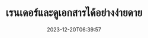 ---
############################# Static ##########################
layout: "family"
date: 2023-12-20T06:39:57
draft: false

product: "Viewer"
product_tag: "viewer"

############################# Head ############################
head_title: "API แสดงและดูเอกสาร | SDK ตัวดูเอกสารแบบ On‑Premise และบริการออนไลน์"
head_description: "เรนเดอร์และดูไฟล์ Word, PDF, Excel, Powerpoint หรือ Image ได้อย่างง่ายดายและฟรี"

############################# Header ##########################
title: "เรนเดอร์และดูเอกสารได้อย่างง่ายดาย"
description: |
  SDK ตัวดูเอกสารที่มีประสิทธิภาพสำหรับแปลงไฟล์ต่าง ๆ เป็น PDF, HTML และ Image.

  โหลดเอกสารจากแหล่งต่างๆ รวมถึงไฟล์ สตรีม URL เซิร์ฟเวอร์ FTP, Amazon S3, Azure Blob Storage และอื่นๆ

  สร้างหน้า HTML ที่ตอบสนอง ป้องกันไฟล์ PDF เอาท์พุต และจัดลำดับหน้าใหม่ หมุนหน้า แสดงผลบันทึกย่อและความคิดเห็นหากจำเป็น

############################# Platforms ############################
supported_platforms:
  enable: true  
  head_title: "เลือกแพลตฟอร์มของคุณ"
  title: "แพลตฟอร์มที่รองรับ"
  description: "ไลบรารี GroupDocs.Viewer รองรับระบบปฏิบัติการและเฟรมเวิร์กต่อไปนี้"
  details_link_title: "เรียนรู้เพิ่มเติม"
  items:
    # supported_platforms loop
    - title: ".NET"
      description: "GroupDocs.Viewer for .NET"
      color: "blue"
      tag: "net"
      link: "/viewer/net/"
      features_link: "https://docs.groupdocs.com/viewer/net/system-requirements/"
      features:
        # features loop
        - content: ".NET Framework 4.6.2+  <br>  .NET Core 3.1  <br>  .NET 6+"
          rows: "3"
        # features loop
        - content: "Windows, Linux"
          rows: "1"
        # features loop
        - content: "รูปแบบไฟล์มากกว่า 180 รูปแบบ"
          rows: "1"
        # features loop
        - content: "แพ็คเกจ UI สำหรับ ASP.NET Core"
          rows: "1"
        # features loop
        - content: "ASP.NET WebForms Demo  <br>  ASP.NET MVC Demo  <br>  ASP.NET Core Demo"
          rows: "3"
    
    # supported_platforms loop
    - title: "Java"
      description: "GroupDocs.Viewer for Java"
      color: "red"
      tag: "java"
      link: "/viewer/java/"
      features_link: "https://docs.groupdocs.com/viewer/java/system-requirements/"
      features:
        # features loop
        - content: "J2SE 8.0 (1.8)+"
          rows: "3"
        # features loop
        - content:  "Windows, Linux, macOS"
          rows: "1"       
        # features loop
        - content: "รูปแบบไฟล์มากกว่า 180 รูปแบบ"
          rows: "1"
        # features loop
        - content:  "แพ็คเกจ UI สำหรับ Spring และ Dropwizard"
          rows: "1"
        # features loop
        - content:  "Spring Demo  <br>  Dropwizard demo"
          rows: "3"

    # supported_platforms loop
    - title: "Node.js"
      description: "GroupDocs.Viewer for Node.js"
      color: "green"
      tag: "nodejs-java"
      link: "/viewer/nodejs-java/"
      features_link: "https://docs.groupdocs.com/viewer/nodejs-java/system-requirements/"
      features:
        # features loop
        - content: "Node.js 16+  <br>  and J2SE 8.0 (1.8)+"
          rows: "3"
        # features loop
        - content:  "Windows, Linux, macOS"
          rows: "1"
        # features loop
        - content:  "รูปแบบไฟล์มากกว่า 180 รูปแบบ"
          rows: "1"
        # features loop
        - content:  "แพ็คเกจ UI - เร็วๆ นี้"
          rows: "1" 
        # features loop
        - content:  "การสาธิต - เร็ว ๆ นี้"
          rows: "3" 

    # supported_platforms loop
    - title: "Python"
      description: "GroupDocs.Viewer for Python"
      color: "yellow"
      tag: "python-net"
      link: "/viewer/python-net/"
      features_link: "https://docs.groupdocs.com/viewer/python-net/system-requirements/"
      features:
        # features loop
        - content: "Python 3.9+  <br>  and .Net 6+"
          rows: "3"
        # features loop
        - content:  "Windows, Linux, macOS"
          rows: "1"
        # features loop
        - content:  "รูปแบบไฟล์มากกว่า 180 รูปแบบ"
          rows: "1"
        # features loop
        - content:  "แพ็คเกจ UI - เร็วๆ นี้"
          rows: "1" 
        # features loop
        - content:  "การสาธิต - เร็ว ๆ นี้"
          rows: "3" 

############################# Features ############################

features:
  enable: true
  title: "ชุดคุณลักษณะของ GroupDocs.Viewer"
  description: "API เพื่อเรนเดอร์ไฟล์ประเภทต่างๆ เช่น HTML, PDF, PNG และ JPEG ในแอปพลิเคชันเพื่อดูโดยไม่ต้องใช้ซอฟต์แวร์บุคคลที่สาม"

  items:
    # feature loop
    - icon: "view"
      title: "ดูเอกสารและรูปภาพ"
      content: "ดูเอกสารโดยแสดงผลเป็นไฟล์ HTML, PDF, PNG และ JPEG"

    # feature loop
    - icon: "password"
      title: "เปิดเอกสารที่มีการรักษาความปลอดภัย"
      content: "ระบุรหัสผ่านเพื่อเปิดเอกสารที่เข้ารหัส"

    # feature loop
    - icon: "load"
      title: "โหลดไฟล์ได้จากทุกที่"
      content: "โหลดเอกสารจากไฟล์ต่างๆ, URL, เซิร์ฟเวอร์ FTP, Amazon S3 และอื่นๆ"
    
    # feature loop
    - icon: "pages"
      title: "แสดงผลทั้งหมดหรือเฉพาะหน้า"
      content: "ระบุช่วงของหมายเลขหน้าที่จะแสดงผล"


############################# Code samples ############################
code_samples:
  enable: true
  title: "ตัวอย่างโค้ด GroupDocs.Viewer"
  description: "กรณีการใช้งานบางส่วนของการดำเนินการ GroupDocs.Viewer ทั่วไปใน C#, Java, TypeScript"
  items:
    # code sample loop
    - title: "วิธีเรนเดอร์ไฟล์ DOCX เป็น PDF"
      content: |
       เรนเดอร์เอกสาร DOCX เป็น PDF โดยไม่ต้องติดตั้ง Microsoft Word หรือซอฟต์แวร์อื่นๆ โหลดและดูไฟล์ DOCX ภายในแอปพลิเคชัน .NET ของคุณได้อย่างง่ายดาย ไม่ว่าจะเป็นแอปพลิเคชันบนเว็บหรือเดสก์ท็อป ต่อไปนี้คือตัวอย่างวิธีเรนเดอร์ไฟล์ DOCX เป็น PDF:
      samples:
        - language: "C#"
          color: "blue"
          content: |
            ```csharp {style=abap}   
            // โหลดไฟล์ DOCX เพื่อเรนเดอร์
            using (Viewer viewer = new Viewer("sample.docx"))
            {
              // เรนเดอร์ DOCX เป็นไฟล์ PDF
              PdfViewOptions viewOptions = new PdfViewOptions();
              viewer.View(viewOptions);
            }
            ```
        - language: "Java"
          color: "red"
          content: |
            ```java {style=abap}   
            import com.groupdocs.viewer.Viewer;
            import com.groupdocs.viewer.options.PdfViewOptions;
            // ...
            // โหลดไฟล์ DOCX เพื่อเรนเดอร์
            try (Viewer viewer = new Viewer("sample.docx")) {
                // เรนเดอร์ DOCX เป็นไฟล์ PDF
                PdfViewOptions viewOptions = new PdfViewOptions();
                viewer.view(viewOptions);
            }
            ```
        - language: "TypeScript"
          color: "green"
          content: |
            ```javascript {style=abap}  
            // โหลดไฟล์ DOCX เพื่อเรนเดอร์
            const viewer = new groupdocs.viewer.Viewer("sample.docx")
            
            // เรนเดอร์ DOCX เป็นไฟล์ PDF
            const viewOptions = groupdocs.viewer.PdfViewOptions(output.pdf)
            viewer.view(viewOptions)
            ```

        - language: "Python"
          color: "yellow"
          content: |
            ```python {style=abap} 
            import groupdocs.viewer as gv
            import groupdocs.viewer.options as gvo   
            // โหลดไฟล์ DOCX เพื่อเรนเดอร์
            with gv.Viewer("sample.docx") as viewer:
            
                // เรนเดอร์ DOCX เป็นไฟล์ PDF
                viewOptions = gvo.PdfViewOptions("output.pdf")
                viewer.view(viewOptions)
            ```

############################# Formats ############################
formats:
  enable: true
  title:  "รองรับไฟล์มากกว่า 180 รูปแบบ"
  description: "GroupDocs.Viewer รองรับการทำงานด้วย [รูปแบบไฟล์](https://docs.groupdocs.com/viewer/net/supported-document-formats/) ยอดนิยมที่สุด"


############################# Metrics ############################

metrics:
  enable: true
  title: "ตัวชี้วัดเชิงลึกและข้อมูลเชิงลึกทางสถิติ"
  description: "เจาะลึกรายละเอียดตัวเลขหลักของเรา โดยให้ตัวชี้วัดที่ครอบคลุมและข้อมูลเชิงลึกทางสถิติเกี่ยวกับความสำเร็จ ผลกระทบ และการเติบโตของเรา"

  items:
    # metrics loop
    - number: "180+"
      title: "รูปแบบที่รองรับ"
      content: "ดูรูปแบบไฟล์ได้มากกว่า 180 รูปแบบได้อย่างง่ายดาย รวมถึงเอกสาร รูปภาพ และแบบร่าง CAD โดยไม่ยุ่งยาก ทำลายอุปสรรคด้านความเข้ากันได้และเข้าถึงไฟล์ที่หลากหลายได้อย่างง่ายดายด้วยโซลูชันการรับชมที่ครอบคลุมของเรา"
    # metrics loop
    - number: "1.0M"
      title: "ดาวน์โหลด NuGet"
      content: "โซลูชันแพ็คเกจ NuGet ของเราได้กลายเป็นทรัพยากรที่เชื่อถือได้และนำไปใช้อย่างกว้างขวางในชุมชนนักพัฒนา โดยให้การบูรณาการที่ราบรื่นและฟังก์ชันการทำงานที่มีคุณค่าสำหรับโครงการนับไม่ถ้วน"

    # metrics loop
    - number: "10+"
      title: "ห้องสมุด"
      content: "ผลิตภัณฑ์ของเราประกอบด้วยไลบรารีมากกว่า 10 ไลบรารี ที่นำเสนอคุณลักษณะขั้นสูงเพื่อเพิ่มประสิทธิภาพการทำงาน ไลบรารีเหล่านี้ได้รับการออกแบบมาเพื่อตอบสนองความต้องการในการพัฒนาที่แตกต่างกันด้วยความสามารถที่เหนือชั้น"
    
    # metrics loop
    - number: "100+"
      title: "ลูกค้ามีความสุข"
      content: "ให้บริการแบรนด์ที่โดดเด่นที่สุดทั่วโลก ค้นพบว่าทำไมคนนับร้อยถึงชื่นชอบ GroupDocs.Viewer! สำรวจการนำทางที่ราบรื่น การทำงานร่วมกันที่สะดวกสบาย และความสะดวกในการใช้งานที่เหนือชั้น เข้าร่วมเดี๋ยวนี้!"


############################# Customers ############################
# logo size X1 => 170:70  X2 => 340 : 140

customers:
  enable: true
  title: "ลูกค้าที่มีความสุขของเรา"
  description: "ห้องสมุด GroupDocs ได้รับการว่าจ้างจากแบรนด์ที่มีชื่อเสียงและโดดเด่นระดับโลกทั่วโลก"

  items:
    # customers loop
    - title: "BenQ Corporation"
      logo: "benq"
    # customers loop
    - title: "Nasdaq Stock Market"
      logo: "nasdaq"
    # customers loop
    - title: "AT&T Inc."
      logo: "att"
    # customers loop
    - title: "AstraZeneca"
      logo: "astrazeneca"
    # customers loop
    - title: "Central Bank of Argentina"
      logo: "argentinacentralbank"
    # customers loop
    - title: "Roche Holding AG"
      logo: "roche"
    # customers loop
    - title: "Capita"
      logo: "capita"
    # customers loop
    - title: "Axa S.A."
      logo: "axa"
    # customers loop
    - title: "Instructure Inc."
      logo: "instructure"
     # customers loop
    - title: "Wipro"
      logo: "wipro"



############################# Actions ############################

actions:
  enable: true
  title: "พร้อมที่จะเริ่มต้นหรือยัง?"
  description: "ลองใช้คุณสมบัติ GroupDocs.Viewer ฟรีหรือขอใบอนุญาต"

  items:
    #  loop
    - title: ".NET"
      link: "/viewer/net/"
      color: "blue"
        #  loop
    - title: "Java"
      link: "/viewer/java/"
      color: "red"
        #  loop
    - title: "Node.js"
      link: "/viewer/nodejs-java/"
      color: "green"
        #  loop
    - title: "Python"
      link: "/viewer/python-net/"
      color: "yellow"

############################# Faq ############################

faq:
  enable: true
  title: "คำถามและข้อกังวลทั่วไป"
  description: "ค้นหาคำตอบสำหรับคำถามทั่วไปในส่วนคำถามที่พบบ่อยของเราเพื่อตอบข้อสงสัยและข้อกังวลของคุณอย่างรวดเร็ว"

  items:
    #  loop
    - question: "ฉันสามารถประเมินผลิตภัณฑ์ GroupDocs ก่อนซื้อได้หรือไม่"
      answer: |
        ใช่! ผลิตภัณฑ์ GroupDocs ทั้งหมดมีเวอร์ชันประเมินผลที่ปราศจากความเสี่ยง เราขอแนะนำให้นักพัฒนาดาวน์โหลดและลองใช้ API ของเราก่อนซื้อเพื่อให้แน่ใจว่าจะตอบสนองความต้องการของคุณได้ 100%
    #  loop
    - question: "GroupDocs สาธิตผลิตภัณฑ์หรือไม่"
      answer: |
        ไม่ เรามุ่งเน้นที่ API ของเราและทำให้ผลิตภัณฑ์มีฟังก์ชันการทำงานและมีเสถียรภาพมากที่สุดเท่าที่จะเป็นไปได้ เรานำเสนอการทดลองใช้งานได้เต็มรูปแบบและทดลองใช้ฟรีในรูปแบบของ [ใบอนุญาตชั่วคราว](https://purchase.groupdocs.com/temporary-license/) เพื่อให้คุณสามารถทดสอบผลิตภัณฑ์ได้ด้วยตัวเอง
    #  loop
    - question: "ฉันจะดาวน์โหลดผลิตภัณฑ์ได้ที่ไหน?"
      answer: |
        ผลิตภัณฑ์ทั้งหมดพร้อมให้ดาวน์โหลดจาก [เว็บไซต์](https://releases.groupdocs.com) เราไม่ส่งสำเนาทางกายภาพของซอฟต์แวร์ของเราทางไปรษณีย์    
    #  loop
    - question: "สิทธิ์การใช้งานของนักพัฒนา GroupDocs ต่อผู้ใช้หรือต่อผู้ใช้ที่ระบุชื่อ"
      answer: |
        สิทธิ์การใช้งาน GroupDocs Developer เป็นแบบต่อผู้ใช้ ไม่ใช่ต่อผู้ใช้ที่ระบุชื่อ เราเข้าใจดีว่าสมาชิกในทีมเขียนโค้ดอาจเปลี่ยนแปลงไปตามกาลเวลา และไม่ใช่เรื่องจริงที่จะต้องอัปเดตใบอนุญาตในแต่ละครั้งที่เกิดขึ้น
    #  loop
    - question: "เราจำเป็นต้องมีใบอนุญาตสำหรับนักพัฒนาที่ใช้งานอยู่เท่านั้นหรือไม่? ตัวอย่างเช่น เรามีทีมนักพัฒนาสองคนที่ทำงานเกี่ยวกับกะ A และทีมที่สองประกอบด้วยนักพัฒนาสองคนที่ทำงานเกี่ยวกับกะ B … ในสถานการณ์นี้ เราจำเป็นต้องมีใบอนุญาตสองหรือสี่ใบหรือไม่"
      answer: |
        นักพัฒนาทุกคนที่ทำงานในโปรเจ็กต์นี้จำเป็นต้องได้รับใบอนุญาต ในสถานการณ์นี้ GroupDocs มองว่าทีมของคุณมีสมาชิกสี่คน (แม้ว่าจะทำงานคนละเวลาก็ตาม)

############################# Cloud ############################

cloud_links:
  enable: true
  title: "GroupDocs.Viewer API แบบโค้ดต่ำ"
  description: "เร่งความเร็วในการดูเอกสารหรือรูปภาพในแอปพลิเคชันทุกประเภทด้วย REST API บนคลาวด์ของเรา"

  items:
    #  loop
    - icon: "groupdocs_viewer-for-curl"
      title: "GroupDocs.Viewer Cloud for cURL"
      link: "https://products.groupdocs.cloud/viewer/curl"
      content: "ใช้ API โปรแกรมดูเอกสาร cURL RESTful เพื่อเรนเดอร์และแสดง Microsoft Office, PDF และรูปแบบไฟล์มาตรฐานอื่นๆ ในแอปพลิเคชันของคุณอย่างมีประสิทธิภาพ"

    #  loop
    - icon: "groupdocs_viewer-for-net"
      title: "GroupDocs.Viewer Cloud for .NET"
      link: "https://products.groupdocs.cloud/viewer/net"
      content: "ปรับปรุงความสามารถในการดูเอกสารในแอปพลิเคชัน .NET ด้วย Cloud SDK สำหรับ .NET ดูเอกสารได้อย่างราบรื่นในรูปแบบ HTML, PDF หรือรูปภาพ"
    #  loop
    - icon: "groupdocs_viewer-for-java"
      title: "GroupDocs.Viewer Cloud for Java"
      link: "https://products.groupdocs.cloud/viewer/java"
      content: "ผสานรวมความสามารถในการเรนเดอร์เอกสารขั้นสูงเข้ากับแอปพลิเคชัน Java ของคุณโดยใช้ Document Viewer SDK ที่สร้างขึ้นตามวัตถุประสงค์เฉพาะสำหรับ Java"

############################# Apps ############################

app_links:
  enable: true
  title: "แอพ GroupDocs.Viewer NoCode"
  description: "แอปพลิเคชันออนไลน์ที่ให้คุณดูรูปแบบไฟล์ยอดนิยมมากกว่า 180 รูปแบบในเบราว์เซอร์"

  items:
    #  loop
    - icon: "groupdocs_viewer-app"
      title: "GroupDocs.Viewer Total"
      link: "https://products.groupdocs.app/viewer/total"
      content: "สำรวจแอปพลิเคชันออนไลน์ฟรีเพื่อดูรูปแบบไฟล์มากกว่า 180 รูปแบบได้โดยตรงจากเว็บเบราว์เซอร์ที่คุณต้องการ"

    #  loop
    - icon: "groupdocs_words-app"
      title:  "GroupDocs.Viewer DOCX"
      link: "https://products.groupdocs.app/viewer/docx"
      content: "เครื่องมือบนเว็บสำหรับการดูไฟล์ Microsoft Word บนอุปกรณ์ต่างๆ ได้อย่างง่ายดาย"

    #  loop
    - icon: "groupdocs_pdf-app"
      title:  "GroupDocs.Viewer PDF"
      link: "https://products.groupdocs.app/viewer/pdf"
      content: "เปิดและดูไฟล์ PDF ออนไลน์ด้วยโปรแกรมดู PDF ฟรี"
    

---